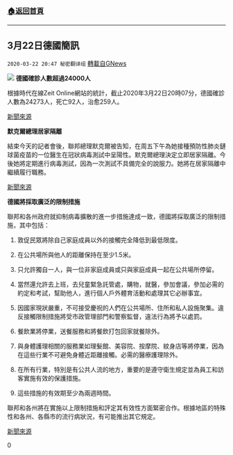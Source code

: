 ###  [:house:返回首頁](https://github.com/ourhimalayas/txt)
---

## 3月22日德國簡訊
`2020-03-22 20:47 秘密翻译组` [轉載自GNews](https://gnews.org/zh-hant/149126/)

![](https://s3-ap-northeast-1.amazonaws.com/news.guo.offload.media/wp-content/uploads/2020/03/22204605/29B1D562-F4F9-48EB-87A4-2B6C2870DE3C.jpeg)
**德國確診人數超過24000人**

根據時代在線Zeit Online網站的統計，截止2020年3月22日20時07分，德國確診人數為24273人，死亡92人，治愈259人。

[新聞來源](https://www.zeit.de/wissen/gesundheit/2020-03/coronavirus-deutschland-infektionen-faelle-verbreitung-epidemie-karte)

**默克爾總理居家隔離**

結束今天的記者會後，聯邦總理默克爾被告知，在周五下午為她接種預防性肺炎鏈球菌疫苗的一位醫生在冠狀病毒測試中呈陽性。默克爾總理決定立即居家隔離。今後她將定期進行病毒測試，因為一次測試不具備完全的說服力。她將在居家隔離中繼續履行職務。

[新聞來源](https://www.bundesregierung.de/breg-de/themen/coronavirus/bundeskanzlerin-merkel-begibt-sich-in-haeusliche-quarantaene-1733282)

**德國將採取廣泛的限制措施**

聯邦和各州政府就抑制病毒擴散的進一步措施達成一致，德國將採取廣泛的限制措施，其中包括：

1. 敦促民眾將除自己家庭成員以外的接觸完全降低到最低限度。

2. 在公共場所與他人的距離保持在至少1.5米。

3. 只允許獨自一人，與一位非家庭成員或只與家庭成員一起在公共場所停留。

4. 當然還允許去上班，去兒童緊急託管處，購物，就醫，參加會議，參加必需的約定和考試，幫助他人，進行個人戶外體育活動和處理其它必辦事宜。

5. 因國家現狀嚴重，不可接受慶祝的人們在公共場所、住所和私人設施聚集。違反接觸限制措施將受市政管理部門和警察監督，違法行為將予以處罰。

6. 餐飲業將停業，送餐服務和將餐飲打包回家就餐除外。

7. 與身體護理相關的服務業如理髮館、美容院、按摩院、紋身店等將停業，因為在這些行業不可避免身體近距離接觸。必需的醫療護理除外。

8. 在所有行業，特別是有公共人流的地方，重要的是遵守衛生規定並為員工和訪客實施有效的保護措施。

9. 這些措施的有效期至少為兩週時間。

聯邦和各州將在實施以上限制措施和評定其有效性方面緊密合作。根據地區的特殊性和各州、各縣市的流行病狀況，有可能推出其它規定。

[新聞來源](https://www.faz.net/aktuell/gesellschaft/gesundheit/coronavirus/gegen-coronavirus-das-sind-die-beschlossenen-massnahmen-16691603.html)

0
